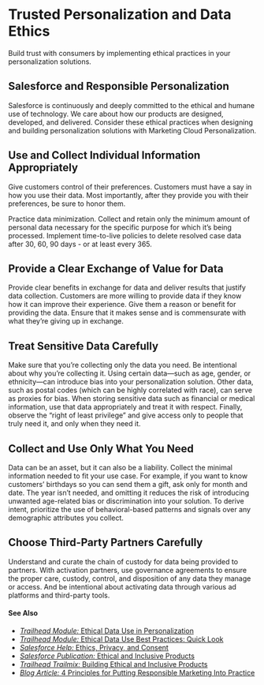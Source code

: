 

# Trusted Personalization and Data Ethics

Build trust with consumers by implementing ethical practices in your
personalization solutions.

## Salesforce and Responsible Personalization

Salesforce is continuously and deeply committed to the ethical and humane use
of technology. We care about how our products are designed, developed, and
delivered. Consider these ethical practices when designing and building
personalization solutions with Marketing Cloud Personalization.

## Use and Collect Individual Information Appropriately

Give customers control of their preferences. Customers must have a say in how
you use their data. Most importantly, after they provide you with their
preferences, be sure to honor them.

Practice data minimization. Collect and retain only the minimum amount of
personal data necessary for the specific purpose for which it’s being
processed. Implement time-to-live policies to delete resolved case data after
30, 60, 90 days - or at least every 365.

## Provide a Clear Exchange of Value for Data

Provide clear benefits in exchange for data and deliver results that justify
data collection. Customers are more willing to provide data if they know how
it can improve their experience. Give them a reason or benefit for providing
the data. Ensure that it makes sense and is commensurate with what they’re
giving up in exchange.

## Treat Sensitive Data Carefully

Make sure that you’re collecting only the data you need. Be intentional about
why you’re collecting it. Using certain data—such as age, gender, or
ethnicity—can introduce bias into your personalization solution. Other data,
such as postal codes (which can be highly correlated with race), can serve as
proxies for bias. When storing sensitive data such as financial or medical
information, use that data appropriately and treat it with respect. Finally,
observe the “right of least privilege” and give access only to people that
truly need it, and only when they need it.

## Collect and Use Only What You Need

Data can be an asset, but it can also be a liability. Collect the minimal
information needed to fit your use case. For example, if you want to know
customers’ birthdays so you can send them a gift, ask only for month and date.
The year isn’t needed, and omitting it reduces the risk of introducing
unwanted age-related bias or discrimination into your solution. To derive
intent, prioritize the use of behavioral-based patterns and signals over any
demographic attributes you collect.

## Choose Third-Party Partners Carefully

Understand and curate the chain of custody for data being provided to
partners. With activation partners, use governance agreements to ensure the
proper care, custody, control, and disposition of any data they manage or
access. And be intentional about activating data through various ad platforms
and third-party tools.

#### See Also

  * [ _Trailhead Module:_ Ethical Data Use in Personalization](https://trailhead.salesforce.com/content/learn/modules/ethical-use-of-data-in-personalization)
  * [ _Trailhead Module:_ Ethical Data Use Best Practices: Quick Look](https://trailhead.salesforce.com/content/learn/modules/ethical-data-use-best-practices-quick-look)
  * [ _Salesforce Help:_ Ethics, Privacy, and Consent](https://help.salesforce.com/s/articleView?id=sf.c360_a_consumer_rights.htm&language=en_US&type=5)
  * [ _Salesforce Publication:_ Ethical and Inclusive Products](https://www.salesforce.com/company/intentional-innovation/overview/)
  * [ _Trailhead Trailmix:_ Building Ethical and Inclusive Products](https://trailhead.salesforce.com/users/czhang/trailmixes/building-ethical-and-inclusive-products)
  * [ _Blog Article:_ 4 Principles for Putting Responsible Marketing Into Practice](https://www.salesforce.com/blog/responsible-marketing-principles/)

